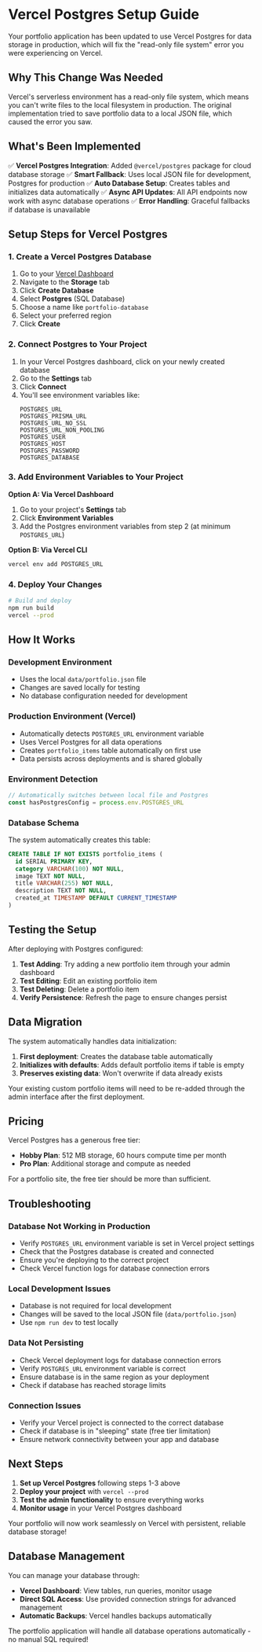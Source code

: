 # Vercel Postgres Setup Guide

Your portfolio application has been updated to use Vercel Postgres for data storage in production, which will fix the "read-only file system" error you were experiencing on Vercel.

## Why This Change Was Needed

Vercel's serverless environment has a read-only file system, which means you can't write files to the local filesystem in production. The original implementation tried to save portfolio data to a local JSON file, which caused the error you saw.

## What's Been Implemented

✅ **Vercel Postgres Integration**: Added `@vercel/postgres` package for cloud database storage
✅ **Smart Fallback**: Uses local JSON file for development, Postgres for production
✅ **Auto Database Setup**: Creates tables and initializes data automatically
✅ **Async API Updates**: All API endpoints now work with async database operations
✅ **Error Handling**: Graceful fallbacks if database is unavailable

## Setup Steps for Vercel Postgres

### 1. Create a Vercel Postgres Database

1. Go to your [Vercel Dashboard](https://vercel.com/dashboard)
2. Navigate to the **Storage** tab
3. Click **Create Database**
4. Select **Postgres** (SQL Database)
5. Choose a name like `portfolio-database`
6. Select your preferred region
7. Click **Create**

### 2. Connect Postgres to Your Project

1. In your Vercel Postgres dashboard, click on your newly created database
2. Go to the **Settings** tab
3. Click **Connect**
4. You'll see environment variables like:
   ```
   POSTGRES_URL
   POSTGRES_PRISMA_URL
   POSTGRES_URL_NO_SSL
   POSTGRES_URL_NON_POOLING
   POSTGRES_USER
   POSTGRES_HOST
   POSTGRES_PASSWORD
   POSTGRES_DATABASE
   ```

### 3. Add Environment Variables to Your Project

**Option A: Via Vercel Dashboard**
1. Go to your project's **Settings** tab
2. Click **Environment Variables**
3. Add the Postgres environment variables from step 2 (at minimum `POSTGRES_URL`)

**Option B: Via Vercel CLI**
```bash
vercel env add POSTGRES_URL
```

### 4. Deploy Your Changes

```bash
# Build and deploy
npm run build
vercel --prod
```

## How It Works

### Development Environment
- Uses the local `data/portfolio.json` file
- Changes are saved locally for testing
- No database configuration needed for development

### Production Environment (Vercel)
- Automatically detects `POSTGRES_URL` environment variable
- Uses Vercel Postgres for all data operations
- Creates `portfolio_items` table automatically on first use
- Data persists across deployments and is shared globally

### Environment Detection
```typescript
// Automatically switches between local file and Postgres
const hasPostgresConfig = process.env.POSTGRES_URL
```

### Database Schema
The system automatically creates this table:
```sql
CREATE TABLE IF NOT EXISTS portfolio_items (
  id SERIAL PRIMARY KEY,
  category VARCHAR(100) NOT NULL,
  image TEXT NOT NULL,
  title VARCHAR(255) NOT NULL,
  description TEXT NOT NULL,
  created_at TIMESTAMP DEFAULT CURRENT_TIMESTAMP
)
```

## Testing the Setup

After deploying with Postgres configured:

1. **Test Adding**: Try adding a new portfolio item through your admin dashboard
2. **Test Editing**: Edit an existing portfolio item
3. **Test Deleting**: Delete a portfolio item
4. **Verify Persistence**: Refresh the page to ensure changes persist

## Data Migration

The system automatically handles data initialization:

1. **First deployment**: Creates the database table automatically
2. **Initializes with defaults**: Adds default portfolio items if table is empty
3. **Preserves existing data**: Won't overwrite if data already exists

Your existing custom portfolio items will need to be re-added through the admin interface after the first deployment.

## Pricing

Vercel Postgres has a generous free tier:
- **Hobby Plan**: 512 MB storage, 60 hours compute time per month
- **Pro Plan**: Additional storage and compute as needed

For a portfolio site, the free tier should be more than sufficient.

## Troubleshooting

### Database Not Working in Production
- Verify `POSTGRES_URL` environment variable is set in Vercel project settings
- Check that the Postgres database is created and connected
- Ensure you're deploying to the correct project
- Check Vercel function logs for database connection errors

### Local Development Issues
- Database is not required for local development
- Changes will be saved to the local JSON file (`data/portfolio.json`)
- Use `npm run dev` to test locally

### Data Not Persisting
- Check Vercel deployment logs for database connection errors
- Verify `POSTGRES_URL` environment variable is correct
- Ensure database is in the same region as your deployment
- Check if database has reached storage limits

### Connection Issues
- Verify your Vercel project is connected to the correct database
- Check if database is in "sleeping" state (free tier limitation)
- Ensure network connectivity between your app and database

## Next Steps

1. **Set up Vercel Postgres** following steps 1-3 above
2. **Deploy your project** with `vercel --prod`
3. **Test the admin functionality** to ensure everything works
4. **Monitor usage** in your Vercel Postgres dashboard

Your portfolio will now work seamlessly on Vercel with persistent, reliable database storage!

## Database Management

You can manage your database through:
- **Vercel Dashboard**: View tables, run queries, monitor usage
- **Direct SQL Access**: Use provided connection strings for advanced management
- **Automatic Backups**: Vercel handles backups automatically

The portfolio application will handle all database operations automatically - no manual SQL required!